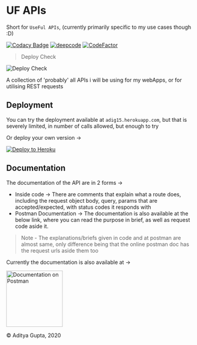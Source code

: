 # UF APIs

Short for `UseFul APIs`, (currently primarily specific to my use cases though :D)

[![Codacy Badge](https://app.codacy.com/project/badge/Grade/542742540eb34c3da58c3f13f882f7eb)](https://www.codacy.com/gh/adi-g15/Useful_APIs/dashboard?utm_source=github.com&amp;utm_medium=referral&amp;utm_content=adi-g15/Useful_APIs&amp;utm_campaign=Badge_Grade)
[![deepcode](https://www.deepcode.ai/api/gh/badge?key=eyJhbGciOiJIUzI1NiIsInR5cCI6IkpXVCJ9.eyJwbGF0Zm9ybTEiOiJnaCIsIm93bmVyMSI6ImFkaS1nMTUiLCJyZXBvMSI6IlVzZWZ1bF9BUElzIiwiaW5jbHVkZUxpbnQiOmZhbHNlLCJhdXRob3JJZCI6MjIzMzksImlhdCI6MTYwNzg4Mzc1Nn0.bEmr3CtpEzXopwTF8eq82x3gpnO4bTJZIroO03HMFOE)](https://www.deepcode.ai/app/gh/adi-g15/Useful_APIs/_/dashboard?utm_content=gh%2Fadi-g15%2FUseful_APIs)
[![CodeFactor](https://www.codefactor.io/repository/github/adi-g15/useful_apis/badge)](https://www.codefactor.io/repository/github/adi-g15/useful_apis)

> Deploy Check

![Deploy Check](https://github.com/adi-g15/Useful_APIs/workflows/Deploy%20Check/badge.svg)

A collection of 'probably' all APIs i will be using for my webApps, or for utilising REST requests

## Deployment

You can try the deployment available at `adig15.herokuapp.com`, but that is severely limited, in number of calls allowed, but enough to try

Or deploy your own version ->

[![Deploy to Heroku](https://www.herokucdn.com/deploy/button.svg)](https://heroku.com/deploy?template=https://github.com/AdityaGupta150/Useful_APIs)

## Documentation

The documentation of the API are in 2 forms ->

* Inside code -> There are comments that explain what a route does, including the request object body, query, params that are accepted/expected, with status codes it responds with
* Postman Documentation -> The documentation is also available at the below link, where you can read the purpose in brief, as well as request code aside it.

> Note - The explanations/briefs given in code and at postman are almost same, only difference being that the online postman doc has the request urls aside them too

Currently the documentation is also available at ->

<a href="https://documenter.getpostman.com/view/13326795/TVmJizFG"><img src="https://github.com/adi-g15/Sources/blob/main/postman-logo-1.png" alt="Documentation on Postman" width="150px"/></a>

© Aditya Gupta, 2020
